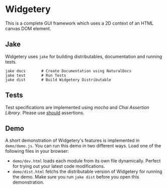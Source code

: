 # Widgetery
This is a complete GUI framework which uses a 2D context of an HTML canvas DOM
element.

## Jake
Widgetery uses `jake` for building distributables, documentation and running tests.

	jake docs       # Create Documentation using NaturalDocs  
	jake test       # Run Tests  
	jake dist       # Build Widgetery Distributable
	
## Tests
Test specifications are implemented using *mocha* and *Chai Assertion Library*.
Please use [should](http://chaijs.com/guide/styles/#styles) assertions.

## Demo
A short demonstration of Widgetery's features is implemented in `demo/demo.js`.
You can run this demo in two different ways. Load one of the following files in
your browser:

* `demo/dev.html` loads each module from its own file dynamically. Perfect for
  trying out your latest code modifications.
* `demo/dist.html` fetchs the distributable version of Widgetery for running
  the demo. Make sure you run `jake dist` before you open this demonstration.